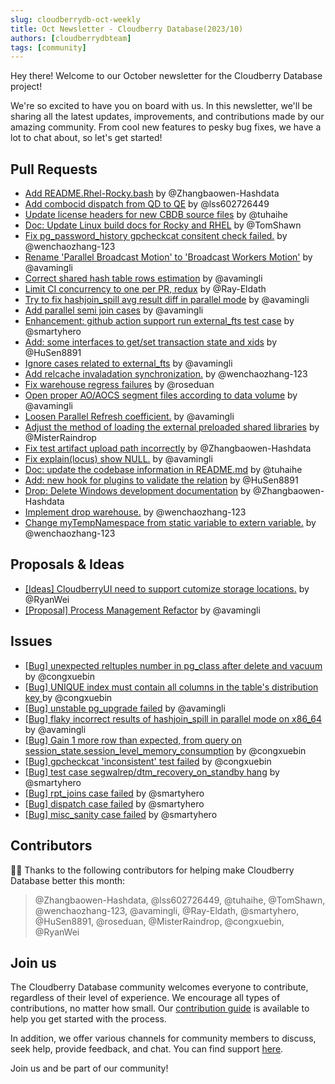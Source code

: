 ```yaml
---
slug: cloudberrydb-oct-weekly
title: Oct Newsletter - Cloudberry Database(2023/10)
authors: [cloudberrydbteam]
tags: [community]
---
```


Hey there! Welcome to our October newsletter for the Cloudberry Database project! 

We're so excited to have you on board with us. In this newsletter, we'll be sharing all the latest updates, improvements, and contributions made by our amazing community. From cool new features to pesky bug fixes, we have a lot to chat about, so let's get started!

## Pull Requests

- [Add README.Rhel-Rocky.bash](https://github.com/cloudberrydb/cloudberrydb/pull/272) by @Zhangbaowen-Hashdata
- [Add combocid dispatch from QD to QE](https://github.com/cloudberrydb/cloudberrydb/pull/271) by @lss602726449
- [Update license headers for new CBDB source files](https://github.com/cloudberrydb/cloudberrydb/pull/268) by @tuhaihe
- [Doc: Update Linux build docs for Rocky and RHEL](https://github.com/cloudberrydb/cloudberrydb/pull/267) by @TomShawn
- [Fix pg_password_history gpcheckcat consitent check failed.](https://github.com/cloudberrydb/cloudberrydb/pull/266) by @wenchaozhang-123
- [Rename 'Parallel Broadcast Motion' to 'Broadcast Workers Motion'](https://github.com/cloudberrydb/cloudberrydb/pull/265) by @avamingli
- [Correct shared hash table rows estimation](https://github.com/cloudberrydb/cloudberrydb/pull/263) by @avamingli
- [Limit CI concurrency to one per PR, redux](https://github.com/cloudberrydb/cloudberrydb/pull/261) by @Ray-Eldath
- [Try to fix hashjoin_spill avg result diff in parallel mode](https://github.com/cloudberrydb/cloudberrydb/pull/260) by @avamingli
- [Add parallel semi join cases](https://github.com/cloudberrydb/cloudberrydb/pull/257) by @avamingli
- [Enhancement: github action support run external_fts test case](https://github.com/cloudberrydb/cloudberrydb/pull/256) by @smartyhero
- [Add: some interfaces to get/set transaction state and xids](https://github.com/cloudberrydb/cloudberrydb/pull/255) by @HuSen8891
- [Ignore cases related to external_fts](https://github.com/cloudberrydb/cloudberrydb/pull/254) by @avamingli
- [Add relcache invaladation synchronization.](https://github.com/cloudberrydb/cloudberrydb/pull/252) by @wenchaozhang-123
- [Fix warehouse regress failures](https://github.com/cloudberrydb/cloudberrydb/pull/249) by @roseduan
- [Open proper AO/AOCS segment files according to data volume](https://github.com/cloudberrydb/cloudberrydb/pull/248) by @avamingli
- [Loosen Parallel Refresh coefficient.](https://github.com/cloudberrydb/cloudberrydb/pull/247) by @avamingli
- [Adjust the method of loading the external preloaded shared libraries](https://github.com/cloudberrydb/cloudberrydb/pull/242) by @MisterRaindrop
- [Fix test artifact upload path incorrectly](https://github.com/cloudberrydb/cloudberrydb/pull/240) by @Zhangbaowen-Hashdata
- [Fix explain(locus) show NULL.](https://github.com/cloudberrydb/cloudberrydb/pull/238) by @avamingli
- [Doc: update the codebase information in README.md](https://github.com/cloudberrydb/cloudberrydb/pull/237) by @tuhaihe
- [Add: new hook for plugins to validate the relation](https://github.com/cloudberrydb/cloudberrydb/pull/236) by @HuSen8891
- [Drop: Delete Windows development documentation](https://github.com/cloudberrydb/cloudberrydb/pull/235) by @Zhangbaowen-Hashdata
- [Implement drop warehouse.](https://github.com/cloudberrydb/cloudberrydb/pull/234) by @wenchaozhang-123
- [Change myTempNamespace from static variable to extern variable.](https://github.com/cloudberrydb/cloudberrydb/pull/232) by @wenchaozhang-123

## Proposals & Ideas

- [[Ideas] CloudberryUI need to support cutomize storage locations.](https://github.com/orgs/cloudberrydb/discussions/227) by @RyanWei
- [[Proposal] Process Management Refactor](https://github.com/orgs/cloudberrydb/discussions/243) by @avamingli

## Issues

- [[Bug] unexpected reltuples number in pg_class after delete and vacuum  ](https://github.com/cloudberrydb/cloudberrydb/issues/273) by @congxuebin
- [[Bug] UNIQUE index must contain all columns in the table's distribution key ](https://github.com/cloudberrydb/cloudberrydb/issues/270) by @congxuebin
- [[Bug] unstable pg_upgrade failed](https://github.com/cloudberrydb/cloudberrydb/issues/262) by @avamingli
- [[Bug] flaky incorrect results of hashjoin_spill in parallel mode on x86_64](https://github.com/cloudberrydb/cloudberrydb/issues/259) by @avamingli
- [[Bug] Gain 1 more row than expected, from query on session_state.session_level_memory_consumption](https://github.com/cloudberrydb/cloudberrydb/issues/253) by @congxuebin
- [[Bug] gpcheckcat 'inconsistent' test failed](https://github.com/cloudberrydb/cloudberrydb/issues/251) by @congxuebin
- [[Bug] test case segwalrep/dtm_recovery_on_standby hang](https://github.com/cloudberrydb/cloudberrydb/issues/250) by @smartyhero
- [[Bug] rpt_joins case failed](https://github.com/cloudberrydb/cloudberrydb/issues/246) by @smartyhero
- [[Bug] dispatch case failed](https://github.com/cloudberrydb/cloudberrydb/issues/245) by @smartyhero
- [[Bug] misc_sanity case failed](https://github.com/cloudberrydb/cloudberrydb/issues/244) by @smartyhero

## Contributors

🎈️🎊️ Thanks to the following contributors for helping make Cloudberry Database better this month:

> @Zhangbaowen-Hashdata, @lss602726449, @tuhaihe, @TomShawn, @wenchaozhang-123, @avamingli, @Ray-Eldath, @smartyhero, @HuSen8891, @roseduan, @MisterRaindrop, @congxuebin, @RyanWei

## Join us

The Cloudberry Database community welcomes everyone to contribute, regardless of their level of experience. We encourage all types of contributions, no matter how small. Our [contribution guide](https://cloudberrydb.org/contribute/how-to-contribute) is available to help you get started with the process.

In addition, we offer various channels for community members to discuss, seek help, provide feedback, and chat. You can find support [here](https://cloudberrydb.org/support).

Join us and be part of our community!
